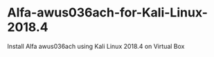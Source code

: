 # Alfa-awus036ach-for-Kali-Linux-2018.4
Install Alfa awus036ach using Kali Linux 2018.4 on Virtual Box
